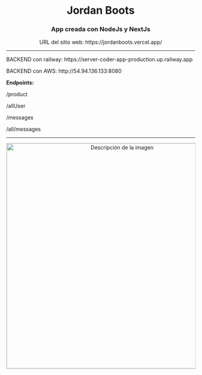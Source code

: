 <h1 align="center">Jordan Boots </h1>
<h3 align="center">App creada con NodeJs y NextJs</h3>
<p align="center">URL del sitio web: https://jordanboots.vercel.app/ </p>
<hr>
<p>BACKEND con railway: https://server-coder-app-production.up.railway.app </p>
<p>BACKEND con AWS: http://54.94.136.133:8080 </p>

<div >
<b>Endpoints: </b>
<p>
/product
 </p>
 <p>
/allUser
   </p>
  <p>
/messages
      </p>
   <p>
/all/messages
</p>
 </div>

<hr>
<div align="center">
<img src="https://i.pinimg.com/originals/2f/ef/55/2fef55386cfa1d31b253ef90aa4faf4d.png" alt="Descripción de la imagen" style="border: 1px solid #ccc; width: 600px; ">
</div>



